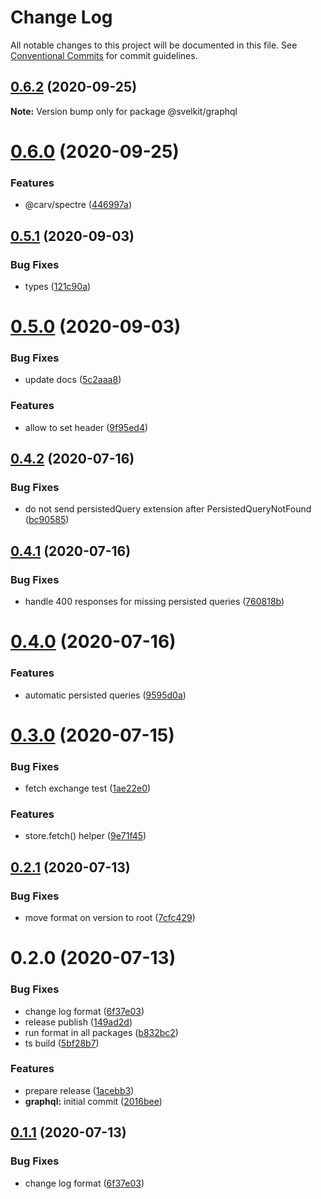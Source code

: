# Change Log

All notable changes to this project will be documented in this file.
See [Conventional Commits](https://conventionalcommits.org) for commit guidelines.

## [0.6.2](https://github.com/kenoxa/svelkit/compare/@svelkit/graphql@0.6.0...@svelkit/graphql@0.6.2) (2020-09-25)

**Note:** Version bump only for package @svelkit/graphql

# [0.6.0](https://github.com/kenoxa/svelkit/compare/@svelkit/graphql@0.5.1...@svelkit/graphql@0.6.0) (2020-09-25)

### Features

- @carv/spectre ([446997a](https://github.com/kenoxa/svelkit/commit/446997aaf4939a03e7b32c7377be7cc7e7d38a6d))

## [0.5.1](https://github.com/kenoxa/svelkit/compare/@svelkit/graphql@0.5.0...@svelkit/graphql@0.5.1) (2020-09-03)

### Bug Fixes

- types ([121c90a](https://github.com/kenoxa/svelkit/commit/121c90a706a29d7071b3df648c119bb4188aa57d))

# [0.5.0](https://github.com/kenoxa/svelkit/compare/@svelkit/graphql@0.4.2...@svelkit/graphql@0.5.0) (2020-09-03)

### Bug Fixes

- update docs ([5c2aaa8](https://github.com/kenoxa/svelkit/commit/5c2aaa88b765dbf4b361053888e93fb4d19710ee))

### Features

- allow to set header ([9f95ed4](https://github.com/kenoxa/svelkit/commit/9f95ed4bf016aa7f696a84367e2b204f6c7d3575))

## [0.4.2](https://github.com/kenoxa/svelkit/compare/@svelkit/graphql@0.4.1...@svelkit/graphql@0.4.2) (2020-07-16)

### Bug Fixes

- do not send persistedQuery extension after PersistedQueryNotFound ([bc90585](https://github.com/kenoxa/svelkit/commit/bc9058554ad9d5f37f0881a5a9153c8966caa023))

## [0.4.1](https://github.com/kenoxa/svelkit/compare/@svelkit/graphql@0.4.0...@svelkit/graphql@0.4.1) (2020-07-16)

### Bug Fixes

- handle 400 responses for missing persisted queries ([760818b](https://github.com/kenoxa/svelkit/commit/760818bf8da08c53b7ecbddb425b2af62763cab2))

# [0.4.0](https://github.com/kenoxa/svelkit/compare/@svelkit/graphql@0.3.0...@svelkit/graphql@0.4.0) (2020-07-16)

### Features

- automatic persisted queries ([9595d0a](https://github.com/kenoxa/svelkit/commit/9595d0ab53c89592348058f1c8fffc21941d86e4))

# [0.3.0](https://github.com/kenoxa/svelkit/compare/@svelkit/graphql@0.2.1...@svelkit/graphql@0.3.0) (2020-07-15)

### Bug Fixes

- fetch exchange test ([1ae22e0](https://github.com/kenoxa/svelkit/commit/1ae22e078ca19a75cedb934a4e4424c181f83115))

### Features

- store.fetch() helper ([9e71f45](https://github.com/kenoxa/svelkit/commit/9e71f45ee9128c5b9e2d9440984e4afdf073de2f))

## [0.2.1](https://github.com/kenoxa/svelkit/compare/@svelkit/graphql@0.2.0...@svelkit/graphql@0.2.1) (2020-07-13)

### Bug Fixes

- move format on version to root ([7cfc429](https://github.com/kenoxa/svelkit/commit/7cfc4290fb9ee89699ccd4ad0e4168d3f35f3b45))

# 0.2.0 (2020-07-13)

### Bug Fixes

- change log format ([6f37e03](https://github.com/kenoxa/svelkit/commit/6f37e03b0048897d1d3d85776d5b8cdb11e5aa35))
- release publish ([149ad2d](https://github.com/kenoxa/svelkit/commit/149ad2db99827badfe984455e73092251e88aebf))
- run format in all packages ([b832bc2](https://github.com/kenoxa/svelkit/commit/b832bc28b18b28db3ee1215eca4aa0c70596752c))
- ts build ([5bf28b7](https://github.com/kenoxa/svelkit/commit/5bf28b73184ed4f08889a6ff4095ff31bfff958c))

### Features

- prepare release ([1acebb3](https://github.com/kenoxa/svelkit/commit/1acebb301731f940010f89eedafca730711b2b13))
- **graphql:** initial commit ([2016bee](https://github.com/kenoxa/svelkit/commit/2016bee29cae58ce42a1c27c40d46183a6a1873d))

## [0.1.1](https://github.com/kenoxa/svelkit/compare/@svelkit/graphql@0.1.0...@svelkit/graphql@0.1.1) (2020-07-13)

### Bug Fixes

- change log format ([6f37e03](https://github.com/kenoxa/svelkit/commit/6f37e03b0048897d1d3d85776d5b8cdb11e5aa35))
